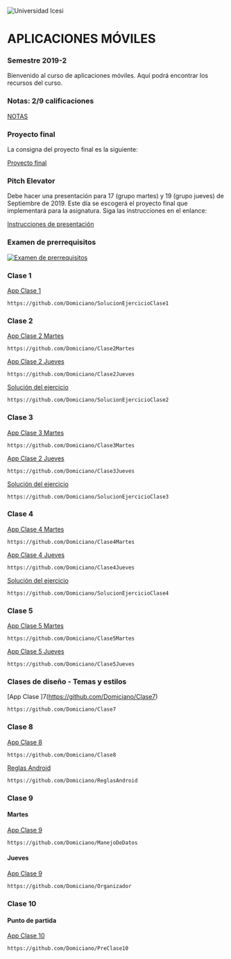 ![Universidad Icesi](https://www.icesi.edu.co/launiversidad/images/La_universidad/logosimbolos/Logo_icesi_JPG.jpg)
# APLICACIONES MÓVILES
### Semestre 2019-2

Bienvenido al curso de aplicaciones móviles. Aquí podrá encontrar los recursos del curso.

### Notas: 2/9 calificaciones
[NOTAS](https://docs.google.com/spreadsheets/d/1zANBQx2bh9CA1FHZY9FUVWjReI680wHHJZhNQFHT184/edit?usp=sharing)

### Proyecto final
La consigna del proyecto final es la siguiente:

[Proyecto final](https://github.com/Domiciano/AppMoviles192/blob/master/Gu%C3%ADas/Proyecto%20final.pdf)

### Pitch Elevator
Debe hacer una presentación para 17 (grupo martes) y 19 (grupo jueves) de Septiembre de 2019. Este día se escogerá el proyecto final que implementará para la asignatura.
Siga las instrucciones en el enlance:

[Instrucciones de presentación](https://github.com/Domiciano/AppMoviles192/blob/master/Gu%C3%ADas/Gu%C3%ADa%20sobre%20pitch.pdf)



### Examen de prerrequisitos
[![Examen de prerrequisitos](http://www.iconninja.com/files/825/688/946/pencil-list-done-checkmark-todo-exam-icon.png)](https://forms.gle/Y8Vjac5eqRDJCXDGA)

### Clase 1
[App Clase 1](https://github.com/Domiciano/SolucionEjercicioClase1)
```
https://github.com/Domiciano/SolucionEjercicioClase1
```

### Clase 2
[App Clase 2 Martes](https://github.com/Domiciano/Clase2Martes)
```
https://github.com/Domiciano/Clase2Martes
```
[App Clase 2 Jueves](https://github.com/Domiciano/Clase2Jueves)
```
https://github.com/Domiciano/Clase2Jueves
```
[Solución del ejercicio](https://github.com/Domiciano/SolucionEjercicioClase2)
```
https://github.com/Domiciano/SolucionEjercicioClase2
```

### Clase 3
[App Clase 3 Martes](https://github.com/Domiciano/Clase3Martes)
```
https://github.com/Domiciano/Clase3Martes
```
[App Clase 2 Jueves](https://github.com/Domiciano/Clase3Jueves)
```
https://github.com/Domiciano/Clase3Jueves
```
[Solución del ejercicio](https://github.com/Domiciano/SolucionEjercicioClase3)
```
https://github.com/Domiciano/SolucionEjercicioClase3
```

### Clase 4
[App Clase 4 Martes](https://github.com/Domiciano/Clase4Martes)
```
https://github.com/Domiciano/Clase4Martes
```
[App Clase 4 Jueves](https://github.com/Domiciano/Clase4Jueves)
```
https://github.com/Domiciano/Clase4Jueves
```
[Solución del ejercicio](https://github.com/Domiciano/SolucionEjercicioClase4)
```
https://github.com/Domiciano/SolucionEjercicioClase4
```

### Clase 5
[App Clase 5 Martes](https://github.com/Domiciano/Clase5Martes)
```
https://github.com/Domiciano/Clase5Martes
```
[App Clase 5 Jueves](https://github.com/Domiciano/Clase5Jueves)
```
https://github.com/Domiciano/Clase5Jueves
```

### Clases de diseño - Temas y estilos
[App Clase ]7(https://github.com/Domiciano/Clase7)
```
https://github.com/Domiciano/Clase7
```

### Clase 8
[App Clase 8](https://github.com/Domiciano/Clase8)
```
https://github.com/Domiciano/Clase8
```
[Reglas Android](https://github.com/Domiciano/ReglasAndroid)
```
https://github.com/Domiciano/ReglasAndroid
```

### Clase 9
#### Martes
[App Clase 9](https://github.com/Domiciano/ManejoDeDatos)
```
https://github.com/Domiciano/ManejoDeDatos
```
#### Jueves
[App Clase 9](https://github.com/Domiciano/Organizador)
```
https://github.com/Domiciano/Organizador
```

### Clase 10
#### Punto de partida
[App Clase 10](https://github.com/Domiciano/PreClase10)
```
https://github.com/Domiciano/PreClase10
```
